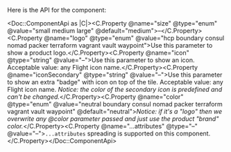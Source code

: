 Here is the API for the component:

<Doc::ComponentApi as |C|><C.Property @name="size" @type="enum" @value="small medium large" @default="medium">–</C.Property><C.Property @name="logo" @type="enum" @value="hcp boundary consul nomad packer terraform vagrant vault waypoint">Use this parameter to show a product logo.</C.Property><C.Property @name="icon" @type="string" @value="–">Use this parameter to show an icon. Acceptable value: any Flight icon name.</C.Property><C.Property @name="iconSecondary" @type="string" @value="–">Use this parameter to show an extra "badge" with icon on top of the tile. Acceptable value: any Flight icon name. _Notice: the color of the secondary icon is predefined and can't be changed._</C.Property><C.Property @name="color" @type="enum" @value="neutral boundary consul nomad packer terraform vagrant vault waypoint" @default="neutral">_Notice: if it's a "logo" then we overwrite any @color parameter passed and just use the product "brand" color._</C.Property><C.Property @name="...attributes" @type="–" @value="–">`...attributes` spreading is supported on this component.</C.Property></Doc::ComponentApi>